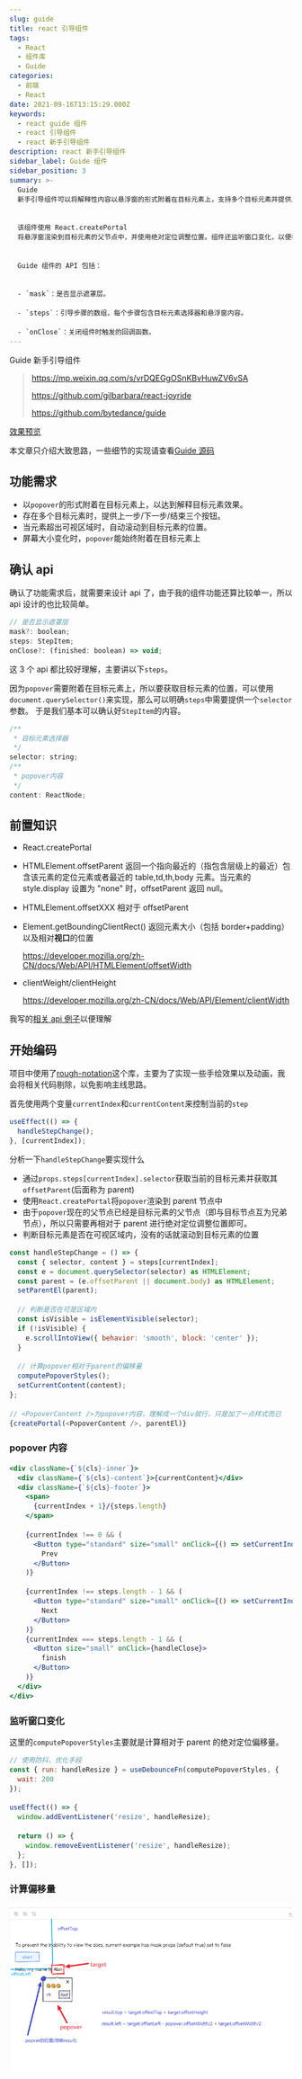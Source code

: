 ```yaml
---
slug: guide
title: react 引导组件
tags:
  - React
  - 组件库
  - Guide
categories:
  - 前端
  - React
date: 2021-09-16T13:15:29.000Z
keywords:
  - react guide 组件
  - react 引导组件
  - react 新手引导组件
description: react 新手引导组件
sidebar_label: Guide 组件
sidebar_position: 3
summary: >-
  Guide
  新手引导组件可以将解释性内容以悬浮窗的形式附着在目标元素上，支持多个目标元素并提供上一步/下一步/结束三个按钮。当元素超出可视区域时，组件会自动滚动到目标元素的位置。屏幕大小变化时，悬浮窗能始终附着在目标元素上。


  该组件使用 React.createPortal
  将悬浮窗渲染到目标元素的父节点中，并使用绝对定位调整位置。组件还监听窗口变化，以便在屏幕大小变化时重新计算悬浮窗的偏移量。


  Guide 组件的 API 包括：


  - `mask`：是否显示遮罩层。

  - `steps`：引导步骤的数组，每个步骤包含目标元素选择器和悬浮窗内容。

  - `onClose`：关闭组件时触发的回调函数。
---
```


Guide 新手引导组件

<!--truncate-->

> https://mp.weixin.qq.com/s/vrDQEGgOSnKBvHuwZV6vSA
>
> https://github.com/gilbarbara/react-joyride
>
> https://github.com/bytedance/guide

[效果预览](https://alan-ui.alanwang.site/?path=/docs/components-guide--guide)

本文章只介绍大致思路，一些细节的实现请查看[Guide 源码](https://github.com/3Alan/alan-ui/tree/main/src/components/guide)

## 功能需求

- 以`popover`的形式附着在目标元素上，以达到解释目标元素效果。
- 存在多个目标元素时，提供上一步/下一步/结束三个按钮。
- 当元素超出可视区域时，自动滚动到目标元素的位置。
- 屏幕大小变化时，`popover`能始终附着在目标元素上

## 确认 api

确认了功能需求后，就需要来设计 api 了，由于我的组件功能还算比较单一，所以 api 设计的也比较简单。

```js
// 是否显示遮罩层
mask?: boolean;
steps: StepItem;
onClose?: (finished: boolean) => void;
```

这 3 个 api 都比较好理解，主要讲以下`steps`。

因为`popover`需要附着在目标元素上，所以要获取目标元素的位置，可以使用`document.querySelector()`来实现，那么可以明确`steps`中需要提供一个`selector`参数。
于是我们基本可以确认好`StepItem`的内容。

```js
/**
 * 目标元素选择器
 */
selector: string;
/**
 * popover内容
 */
content: ReactNode;
```

## 前置知识

- React.createPortal
- HTMLElement.offsetParent
  返回一个指向最近的（指包含层级上的最近）包含该元素的定位元素或者最近的 table,td,th,body 元素。当元素的 style.display 设置为 "none" 时，offsetParent 返回 null。
- HTMLElement.offsetXXX
  相对于 offsetParent
- Element.getBoundingClientRect()
  返回元素大小（包括 border+padding）以及相对**视口**的位置

  https://developer.mozilla.org/zh-CN/docs/Web/API/HTMLElement/offsetWidth

- clientWeight/clientHeight

  https://developer.mozilla.org/zh-CN/docs/Web/API/Element/clientWidth

我写的[相关 api 例子](https://stackblitz.com/edit/web-platform-5hqpo6)以便理解

## 开始编码

项目中使用了[rough-notation](https://github.com/rough-stuff/rough-notation)这个库，主要为了实现一些手绘效果以及动画，我会将相关代码剔除，以免影响主线思路。

首先使用两个变量`currentIndex`和`currentContent`来控制当前的`step`

```jsx
useEffect(() => {
  handleStepChange();
}, [currentIndex]);
```

分析一下`handleStepChange`要实现什么

- 通过`props.steps[currentIndex].selector`获取当前的目标元素并获取其`offsetParent`(后面称为 parent)
- 使用`React.createPortal`将`popover`渲染到 parent 节点中
- 由于`popover`现在的父节点已经是目标元素的父节点（即与目标节点互为兄弟节点），所以只需要再相对于 parent 进行绝对定位调整位置即可。
- 判断目标元素是否在可视区域内，没有的话就滚动到目标元素的位置

```js
const handleStepChange = () => {
  const { selector, content } = steps[currentIndex];
  const e = document.querySelector(selector) as HTMLElement;
  const parent = (e.offsetParent || document.body) as HTMLElement;
  setParentEl(parent);

  // 判断是否在可是区域内
  const isVisible = isElementVisible(selector);
  if (!isVisible) {
    e.scrollIntoView({ behavior: 'smooth', block: 'center' });
  }

  // 计算popover相对于parent的偏移量
  computePopoverStyles();
  setCurrentContent(content);
};

// <PopoverContent />为popover内容，理解成一个div就行，只是加了一点样式而已
{createPortal(<PopoverContent />, parentEl)}
```

### popover 内容

```jsx
<div className={`${cls}-inner`}>
  <div className={`${cls}-content`}>{currentContent}</div>
  <div className={`${cls}-footer`}>
    <span>
      {currentIndex + 1}/{steps.length}
    </span>

    {currentIndex !== 0 && (
      <Button type="standard" size="small" onClick={() => setCurrentIndex(currentIndex - 1)}>
        Prev
      </Button>
    )}

    {currentIndex !== steps.length - 1 && (
      <Button type="standard" size="small" onClick={() => setCurrentIndex(currentIndex + 1)}>
        Next
      </Button>
    )}
    {currentIndex === steps.length - 1 && (
      <Button size="small" onClick={handleClose}>
        finish
      </Button>
    )}
  </div>
</div>
```

### 监听窗口变化

这里的`computePopoverStyles`主要就是计算相对于 parent 的绝对定位偏移量。

```jsx
// 使用防抖，优化手段
const { run: handleResize } = useDebounceFn(computePopoverStyles, {
  wait: 200
});

useEffect(() => {
  window.addEventListener('resize', handleResize);

  return () => {
    window.removeEventListener('resize', handleResize);
  };
}, []);
```

### 计算偏移量

![偏移量计算](https://raw.githubusercontent.com/3Alan/images/master/img/image-20210916145908255.png)
